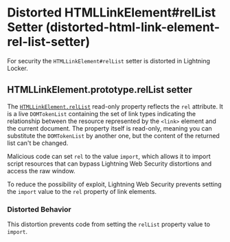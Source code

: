 # Distorted HTMLLinkElement#relList Setter (distorted-html-link-element-rel-list-setter)

For security the `HTMLLinkElement#relList` setter is distorted in Lightning Locker.

<!-- START generated embed: @locker/distortion/src/HTMLLinkElement/docs/relList-setter.md -->
## HTMLLinkElement.prototype.relList setter

The [`HTMLLinkElement.relList`](https://developer.mozilla.org/en-US/docs/Web/API/HTMLLinkElement/relList) read-only property reflects the `rel` attribute. It is a live `DOMTokenList` containing the set of link types indicating the relationship between the resource represented by the `<link>` element and the current document. The property itself is read-only, meaning you can substitute the `DOMTokenList` by another one, but the content of the returned list can't be changed.

Malicious code can set `rel` to the value `import`, which allows it to import script resources that can bypass Lightning Web Security distortions and access the raw window. 

To reduce the possibility of exploit, Lightning Web Security prevents setting the `import` value to the `rel` property of link elements.


### Distorted Behavior

This distortion prevents code from setting the `relList` property value to `import`.
<!-- END generated embed, please keep comment -->
